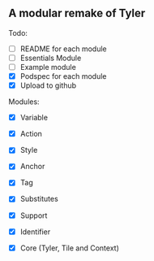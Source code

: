 
## A modular remake of Tyler

Todo:
- [ ] README for each module
- [ ] Essentials Module
- [ ] Example module
- [x] Podspec for each module
- [x] Upload to github

Modules:

- [x] Variable
- [x] Action
- [x] Style
- [x] Anchor
- [x] Tag
- [x] Substitutes
- [x] Support
- [x] Identifier
- [x] Core (Tyler, Tile and Context)
 
